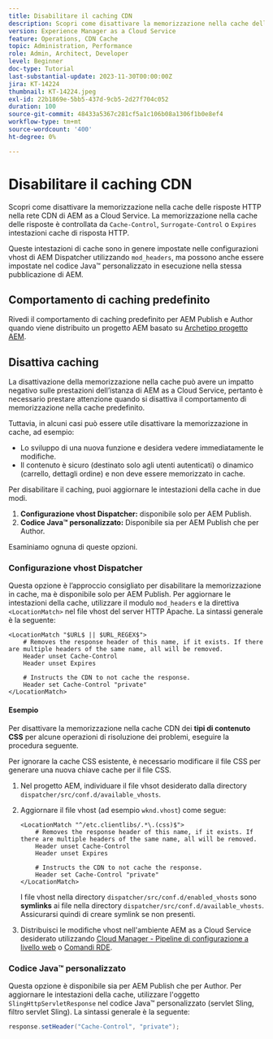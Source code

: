 ```yaml
---
title: Disabilitare il caching CDN
description: Scopri come disattivare la memorizzazione nella cache delle risposte HTTP nella rete CDN di AEM as a Cloud Service.
version: Experience Manager as a Cloud Service
feature: Operations, CDN Cache
topic: Administration, Performance
role: Admin, Architect, Developer
level: Beginner
doc-type: Tutorial
last-substantial-update: 2023-11-30T00:00:00Z
jira: KT-14224
thumbnail: KT-14224.jpeg
exl-id: 22b1869e-5bb5-437d-9cb5-2d27f704c052
duration: 100
source-git-commit: 48433a5367c281cf5a1c106b08a1306f1b0e8ef4
workflow-type: tm+mt
source-wordcount: '400'
ht-degree: 0%

---
```


# Disabilitare il caching CDN

Scopri come disattivare la memorizzazione nella cache delle risposte HTTP nella rete CDN di AEM as a Cloud Service. La memorizzazione nella cache delle risposte è controllata da `Cache-Control`, `Surrogate-Control` o `Expires` intestazioni cache di risposta HTTP.

Queste intestazioni di cache sono in genere impostate nelle configurazioni vhost di AEM Dispatcher utilizzando `mod_headers`, ma possono anche essere impostate nel codice Java™ personalizzato in esecuzione nella stessa pubblicazione di AEM.

## Comportamento di caching predefinito

Rivedi il comportamento di caching predefinito per AEM Publish e Author quando viene distribuito un progetto AEM basato su [Archetipo progetto AEM](./enable-caching.md#default-caching-behavior).

## Disattiva caching

La disattivazione della memorizzazione nella cache può avere un impatto negativo sulle prestazioni dell’istanza di AEM as a Cloud Service, pertanto è necessario prestare attenzione quando si disattiva il comportamento di memorizzazione nella cache predefinito.

Tuttavia, in alcuni casi può essere utile disattivare la memorizzazione in cache, ad esempio:

- Lo sviluppo di una nuova funzione e desidera vedere immediatamente le modifiche.
- Il contenuto è sicuro (destinato solo agli utenti autenticati) o dinamico (carrello, dettagli ordine) e non deve essere memorizzato in cache.

Per disabilitare il caching, puoi aggiornare le intestazioni della cache in due modi.

1. **Configurazione vhost Dispatcher:** disponibile solo per AEM Publish.
1. **Codice Java™ personalizzato:** Disponibile sia per AEM Publish che per Author.

Esaminiamo ognuna di queste opzioni.

### Configurazione vhost Dispatcher

Questa opzione è l’approccio consigliato per disabilitare la memorizzazione in cache, ma è disponibile solo per AEM Publish. Per aggiornare le intestazioni della cache, utilizzare il modulo `mod_headers` e la direttiva `<LocationMatch>` nel file vhost del server HTTP Apache. La sintassi generale è la seguente:

```
<LocationMatch "$URL$ || $URL_REGEX$">
    # Removes the response header of this name, if it exists. If there are multiple headers of the same name, all will be removed.
    Header unset Cache-Control
    Header unset Expires

    # Instructs the CDN to not cache the response.
    Header set Cache-Control "private"
</LocationMatch>
```

#### Esempio

Per disattivare la memorizzazione nella cache CDN dei **tipi di contenuto CSS** per alcune operazioni di risoluzione dei problemi, eseguire la procedura seguente.

Per ignorare la cache CSS esistente, è necessario modificare il file CSS per generare una nuova chiave cache per il file CSS.

1. Nel progetto AEM, individuare il file vhsot desiderato dalla directory `dispatcher/src/conf.d/available_vhosts`.
1. Aggiornare il file vhost (ad esempio `wknd.vhost`) come segue:

   ```
   <LocationMatch "^/etc.clientlibs/.*\.(css)$">
       # Removes the response header of this name, if it exists. If there are multiple headers of the same name, all will be removed.
       Header unset Cache-Control
       Header unset Expires
   
       # Instructs the CDN to not cache the response.
       Header set Cache-Control "private"
   </LocationMatch>
   ```

   I file vhost nella directory `dispatcher/src/conf.d/enabled_vhosts` sono **symlinks** ai file nella directory `dispatcher/src/conf.d/available_vhosts`. Assicurarsi quindi di creare symlink se non presenti.
1. Distribuisci le modifiche vhost nell&#39;ambiente AEM as a Cloud Service desiderato utilizzando [Cloud Manager - Pipeline di configurazione a livello web](https://experienceleague.adobe.com/docs/experience-manager-cloud-service/content/implementing/using-cloud-manager/cicd-pipelines/introduction-ci-cd-pipelines.html?#web-tier-config-pipelines) o [Comandi RDE](https://experienceleague.adobe.com/docs/experience-manager-learn/cloud-service/developing/rde/how-to-use.html?lang=en#deploy-apache-or-dispatcher-configuration).

### Codice Java™ personalizzato

Questa opzione è disponibile sia per AEM Publish che per Author. Per aggiornare le intestazioni della cache, utilizzare l&#39;oggetto `SlingHttpServletResponse` nel codice Java™ personalizzato (servlet Sling, filtro servlet Sling). La sintassi generale è la seguente:

```java
response.setHeader("Cache-Control", "private");
```

